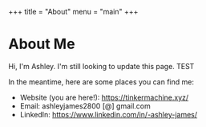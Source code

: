 +++
title = "About"
menu = "main"
+++

# About Me

Hi, I'm Ashley. I'm still looking to update this page.
TEST

In the meantime, here are some places you can find me:  
- Website (you are here!): https://tinkermachine.xyz/  
- Email: ashleyjames2800 [@] gmail.com  
- LinkedIn: https://www.linkedin.com/in/-ashley-james/
